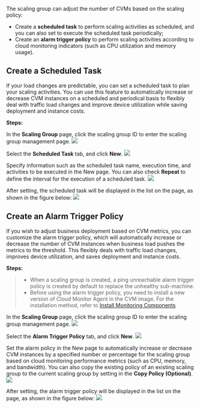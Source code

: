 The scaling group can adjust the number of CVMs based on the scaling policy:
- Create a **scheduled task** to perform scaling activities as scheduled, and you can also set to execute the scheduled task periodically;
- Create an **alarm trigger policy** to perform scaling activities according to cloud monitoring indicators (such as CPU utilization and memory usage).

## Create a Scheduled Task
If your load changes are predictable, you can set a scheduled task to plan your scaling activities. You can use this feature to automatically increase or decrease CVM instances on a scheduled and periodical basis to flexibly deal with traffic load changes and improve device utilization while saving deployment and instance costs.

**Steps:** 

In the **Scaling Group** page, click the scaling group ID to enter the scaling group management page.
![](http://imgcache.tce.fsphere.cn/image/mc.qcloudimg.com/static/img/ed6f655bf432ef76e6621d1bd83185d5/image.png)

Select the **Scheduled Task** tab, and click **New**.
![](http://imgcache.tce.fsphere.cn/image/mc.qcloudimg.com/static/img/7220116ccd32f605cd95eb22b3ad4917/image.png)

Specify information such as the scheduled task name, execution time, and activities to be executed in the New page. You can also check **Repeat** to define the interval for the execution of a scheduled task.
![](http://imgcache.tce.fsphere.cn/image/mc.qcloudimg.com/static/img/08db19c1a8385f99481151f1555671f3/image.png)

After setting, the scheduled task will be displayed in the list on the page, as shown in the figure below:
![](http://imgcache.tce.fsphere.cn/image/mc.qcloudimg.com/static/img/2ca03a7a966ff4c735894d23ccd434c8/image.png)

## Create an Alarm Trigger Policy
If you wish to adjust business deployment based on CVM metrics, you can customize the alarm trigger policy, which will automatically increase or decrease the number of CVM instances when business load pushes the metrics to the threshold. This flexibly deals with traffic load changes, improves device utilization, and saves deployment and instance costs.


**Steps:** 

> - When a scaling group is created, a ping unreachable alarm trigger policy is created by default to replace the unhealthy sub-machine.
> - Before using the alarm trigger policy, you need to install a new version of Cloud Monitor Agent in the CVM image. For the installation method, refer to [Install Monitoring Components](/doc/product/248/安装监控组件)

In the **Scaling Group** page, click the scaling group ID to enter the scaling group management page.
![](http://imgcache.tce.fsphere.cn/image/mc.qcloudimg.com/static/img/ed6f655bf432ef76e6621d1bd83185d5/image.png)

Select the **Alarm Trigger Policy** tab, and click **New**.
![](http://imgcache.tce.fsphere.cn/image/mc.qcloudimg.com/static/img/918a9b5b2ca2c7c050ac34170a16a4cb/image.png)

Set the alarm policy in the New page to automatically increase or decrease CVM instances by a specified number or percentage for the scaling group based on cloud monitoring performance metrics (such as CPU, memory, and bandwidth).
You can also copy the existing policy of an existing scaling group to the current scaling group by setting in the **Copy Policy (Optional)**.
![](http://imgcache.tce.fsphere.cn/image/mc.qcloudimg.com/static/img/1b026efe9c6e27b2db0ae70d37b6dcc1/image.png)

After setting, the alarm trigger policy will be displayed in the list on the page, as shown in the figure below:
![](http://imgcache.tce.fsphere.cn/image/mc.qcloudimg.com/static/img/043a68c9c0dbfecc61c566537b100679/image.png)





